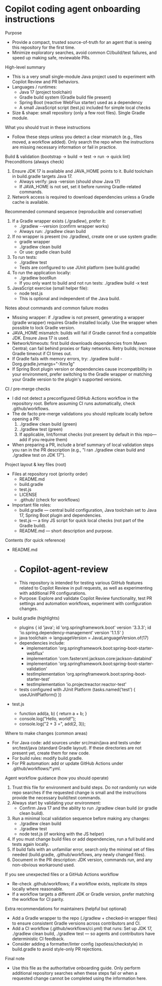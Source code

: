 # Copilot coding agent onboarding instructions

Purpose
- Provide a compact, trusted source-of-truth for an agent that is seeing this repository for the first time.
- Minimize exploratory searches, avoid common CI/build/test failures, and speed up making safe, reviewable PRs.

High-level summary
- This is a very small single-module Java project used to experiment with Copilot Review and PR behaviors.
- Languages / runtimes:
  - Java 17 (project toolchain)
  - Gradle build system (Gradle build file present)
  - Spring Boot (reactive WebFlux starter) used as a dependency
  - A small JavaScript script (test.js) included for simple local checks
- Size & shape: small repository (only a few root files). Single Gradle module.

What you should trust in these instructions
- Follow these steps unless you detect a clear mismatch (e.g., files moved, a workflow added). Only search the repo when the instructions are missing necessary information or fail in practice.

Build & validation (bootstrap → build → test → run → quick lint)
Preconditions (always check)
1. Ensure JDK 17 is available and JAVA_HOME points to it. Build toolchain in build.gradle targets Java 17.
   - Always verify: java -version (should show Java 17)
   - If JAVA_HOME is not set, set it before running Gradle-related commands.
2. Network access is required to download dependencies unless a Gradle cache is available.

Recommended command sequence (reproducible and conservative)
1. If a Gradle wrapper exists (./gradlew), prefer it:
   - ./gradlew --version  (confirm wrapper works)
   - Always run: ./gradlew clean build
2. If no wrapper is present (no ./gradlew), create one or use system gradle:
   - gradle wrapper
   - ./gradlew clean build
   - Or use: gradle clean build
3. To run tests:
   - ./gradlew test
   - Tests are configured to use JUnit platform (see build.gradle)
4. To run the application locally:
   - ./gradlew bootRun
   - If you only want to build and not run tests: ./gradlew build -x test
5. JavaScript exercise (small helper file):
   - node test.js
   - This is optional and independent of the Java build.

Notes about commands and common failure modes
- Missing wrapper: if ./gradlew is not present, generating a wrapper (gradle wrapper) requires Gradle installed locally. Use the wrapper when possible to lock Gradle version.
- JAVA_HOME mismatch: builds will fail if Gradle cannot find a compatible JDK. Ensure Java 17 is used.
- Network/timeouts: first build downloads dependencies from Maven Central; can fail behind proxies or flaky networks. Retry builds; increase Gradle timeout if CI times out.
- If Gradle fails with memory errors, try: ./gradlew build -Dorg.gradle.jvmargs="-Xmx1g"
- If Spring Boot plugin version or dependencies cause incompatibility in your environment, prefer switching to the Gradle wrapper or matching your Gradle version to the plugin's supported versions.

CI / pre-merge checks
- I did not detect a preconfigured GitHub Actions workflow in the repository root. Before assuming CI runs automatically, check .github/workflows.
- The de facto pre-merge validations you should replicate locally before opening a PR:
  1. ./gradlew clean build (green)
  2. ./gradlew test (green)
  3. If applicable, lint/format checks (not present by default in this repo—add if you require them)
- When preparing a PR, include a brief summary of local validation steps you ran in the PR description (e.g., "I ran ./gradlew clean build and ./gradlew test on JDK 17").

Project layout & key files (root)
- Files at repository root (priority order)
  - README.md
  - build.gradle
  - test.js
  - LICENSE
  - .github/  (check for workflows)
- Important file roles:
  - build.gradle — central build configuration, Java toolchain set to Java 17, Spring Boot plugin and dependencies.
  - test.js — a tiny JS script for quick local checks (not part of the Gradle build).
  - README.md — short description and purpose.

Contents (for quick reference)
- README.md
  - # Copilot-agent-review
  - This repository is intended for testing various GitHub features related to Copilot Review in pull requests, as well as experimenting with additional PR configurations.
  - Purpose: Explore and validate Copilot Review functionality, test PR settings and automation workflows, experiment with configuration changes.

- build.gradle (highlights)
  - plugins { id 'java'; id 'org.springframework.boot' version '3.3.3'; id 'io.spring.dependency-management' version '1.1.5' }
  - java toolchain -> languageVersion = JavaLanguageVersion.of(17)
  - dependencies include:
    - implementation 'org.springframework.boot:spring-boot-starter-webflux'
    - implementation 'com.fasterxml.jackson.core:jackson-databind'
    - implementation 'org.springframework.boot:spring-boot-starter-validation'
    - testImplementation 'org.springframework.boot:spring-boot-starter-test'
    - testImplementation 'io.projectreactor:reactor-test'
  - tests configured with JUnit Platform (tasks.named('test') { useJUnitPlatform() })

- test.js
  - function add(a, b) { return a + b; }
  - console.log("Hello, world!");
  - console.log("2 + 3 =", add(2, 3));

Where to make changes (common areas)
- For Java code: add sources under src/main/java and tests under src/test/java (standard Gradle layout). If these directories are not present yet, create them for new code.
- For build rules: modify build.gradle.
- For PR automation: add or update GitHub Actions under .github/workflows/*.yml.

Agent workflow guidance (how you should operate)
1. Trust this file for environment and build steps. Do not randomly run wide repo searches if the requested change is small and the instructions provide the necessary build/test commands.
2. Always start by validating your environment:
   - Confirm Java 17 and the ability to run ./gradlew clean build (or gradle clean build).
3. Run a minimal local validation sequence before making any changes:
   - ./gradlew clean build
   - ./gradlew test
   - node test.js (if working with the JS helper)
4. If you must change build files or add dependencies, run a full build and tests again locally.
5. If build fails with an unfamiliar error, search only the minimal set of files needed (build.gradle, .github/workflows, any newly changed files).
6. Document in the PR description: JDK version, commands run, and any non-obvious workaround used.

If you see unexpected files or a GitHub Actions workflow
- Re-check .github/workflows; if a workflow exists, replicate its steps locally where reasonable.
- If a workflow targets a different JDK or Gradle version, prefer matching the workflow for CI parity.

Extra recommendations for maintainers (helpful but optional)
- Add a Gradle wrapper to the repo (./gradlew + checked-in wrapper files) to ensure consistent Gradle versions across contributors and CI.
- Add a CI workflow (.github/workflows/ci.yml) that runs: Set up JDK 17, ./gradlew clean build, ./gradlew test — so agents and contributors have deterministic CI feedback.
- Consider adding a formatter/linter config (spotless/checkstyle) in build.gradle to avoid style-only PR rejections.

Final note
- Use this file as the authoritative onboarding guide. Only perform additional repository searches when these steps fail or when a requested change cannot be completed using the information here.
